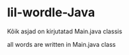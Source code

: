 # lil-wordle-Java
Kõik asjad on kirjutatad Main.java classis

all words are written in Main.java class
